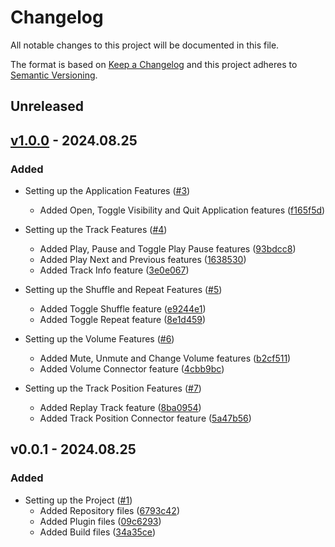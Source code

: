 
# Changelog
All notable changes to this project will be documented in this file.

The format is based on [Keep a Changelog](http://keepachangelog.com/)
and this project adheres to [Semantic Versioning](http://semver.org/).

## Unreleased

## [v1.0.0](https://github.com/pratikghodasara/tp-spotify-pg/compare/0.0.1...1.0.0) - 2024.08.25

### Added
  - Setting up the Application Features ([#3](https://github.com/pratikghodasara/tp-spotify-pg/pull/3))
    - Added Open, Toggle Visibility and Quit Application features ([f165f5d](https://github.com/pratikghodasara/tp-spotify-pg/commit/f165f5d))

  - Setting up the Track Features ([#4](https://github.com/pratikghodasara/tp-spotify-pg/pull/4))
    - Added Play, Pause and Toggle Play Pause features ([93bdcc8](https://github.com/pratikghodasara/tp-spotify-pg/commit/93bdcc8))
    - Added Play Next and Previous features ([1638530](https://github.com/pratikghodasara/tp-spotify-pg/commit/1638530))
    - Added Track Info feature ([3e0e067](https://github.com/pratikghodasara/tp-spotify-pg/commit/3e0e067))

  - Setting up the Shuffle and Repeat Features ([#5](https://github.com/pratikghodasara/tp-spotify-pg/pull/5))
    - Added Toggle Shuffle feature ([e9244e1](https://github.com/pratikghodasara/tp-spotify-pg/commit/e9244e1))
    - Added Toggle Repeat feature ([8e1d459](https://github.com/pratikghodasara/tp-spotify-pg/commit/8e1d459))

  - Setting up the Volume Features ([#6](https://github.com/pratikghodasara/tp-spotify-pg/pull/6))
    - Added Mute, Unmute and Change Volume features ([b2cf511](https://github.com/pratikghodasara/tp-spotify-pg/commit/b2cf511))
    - Added Volume Connector feature ([4cbb9bc](https://github.com/pratikghodasara/tp-spotify-pg/commit/4cbb9bc))

  - Setting up the Track Position Features ([#7](https://github.com/pratikghodasara/tp-spotify-pg/pull/7))
    - Added Replay Track feature ([8ba0954](https://github.com/pratikghodasara/tp-spotify-pg/commit/8ba0954))
    - Added Track Position Connector feature ([5a47b56](https://github.com/pratikghodasara/tp-spotify-pg/commit/5a47b56))

## v0.0.1 - 2024.08.25

### Added
  - Setting up the Project ([#1](https://github.com/pratikghodasara/tp-spotify-pg/pull/1))
    - Added Repository files ([6793c42](https://github.com/pratikghodasara/tp-spotify-pg/commit/6793c42))
    - Added Plugin files ([09c6293](https://github.com/pratikghodasara/tp-spotify-pg/commit/09c6293))
    - Added Build files ([34a35ce](https://github.com/pratikghodasara/tp-spotify-pg/commit/34a35ce))
